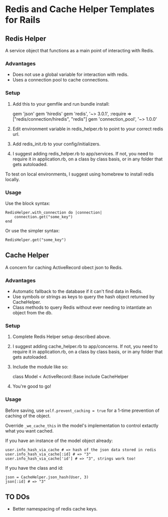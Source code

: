 # Redis and Cache Helper Templates for Rails

## Redis Helper
A service object that functions as a main point of interacting with Redis.

### Advantages
* Does not use a global variable for interaction with redis.
* Uses a connection pool to cache connections.

### Setup
1. Add this to your gemfile and run bundle install:

    gem 'json'
    gem 'hiredis'
    gem 'redis', '~> 3.0.1', :require => ["redis/connection/hiredis", "redis"]
    gem 'connection_pool', '~> 1.0.0'

2. Edit environment variable in redis_helper.rb to point to your correct redis url.
3. Add redis_init.rb to your config/initializers.
4. I suggest adding redis_helper.rb to app/services.  If not, you need to require it in application.rb, on a class by class basis, or in any folder that gets autoloaded.

To test on local environments, I suggest using homebrew to install redis locally.

### Usage
Use the block syntax:

    RedisHelper.with_connection do |connection|
        connection.get("some_key")
    end

Or use the simpler syntax:

    RedisHelper.get("some_key")

## Cache Helper
A concern for caching ActiveRecord obect json to Redis.

### Advantages
* Automatic fallback to the database if it can't find data in Redis.
* Use symbols or strings as keys to query the hash object returned by CacheHelper.
* Class methods to query Redis without ever needing to intantiate an object from the db.

### Setup
1.  Complete Redis Helper setup described above.
2.  I suggest adding cache_helper.rb to app/concerns.  If not, you need to require it in application.rb, on a class by class basis, or in any folder that gets autoloaded.
3.  Include the module like so:

    class Model < ActiveRecord::Base
    	include CacheHelper
4.  You're good to go!

### Usage
Before saving, use `self.prevent_caching = true` for a 1-time prevention of caching of the object.

Override `_we_cache_this` in the model's implementation to control extactly what you want cached.

If you have an instance of the model object already:

    user.info_hash_via_cache # => hash of the json data stored in redis
    user.info_hash_via_cache[:id] # => "3"
    user.info_hash_via_cache['id'] # => "3", strings work too!

If you have the class and id:
	
    json = CacheHelper.json_hash(User, 3)
    json[:id] # => "3"

## TO DOs
* Better namespacing of redis cache keys.




